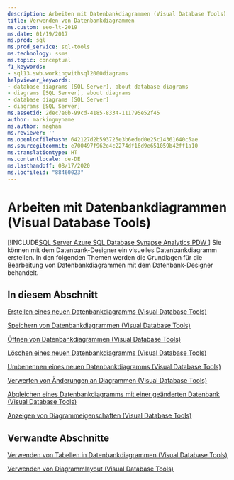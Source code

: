 ```yaml
---
description: Arbeiten mit Datenbankdiagrammen (Visual Database Tools)
title: Verwenden von Datenbankdiagrammen
ms.custom: seo-lt-2019
ms.date: 01/19/2017
ms.prod: sql
ms.prod_service: sql-tools
ms.technology: ssms
ms.topic: conceptual
f1_keywords:
- sql13.swb.workingwithsql2000diagrams
helpviewer_keywords:
- database diagrams [SQL Server], about database diagrams
- diagrams [SQL Server], about diagrams
- database diagrams [SQL Server]
- diagrams [SQL Server]
ms.assetid: 2dec7e0b-99cd-4185-8334-111795e52f45
author: markingmyname
ms.author: maghan
ms.reviewer: ''
ms.openlocfilehash: 642127d2b593725e3b6eded0e25c14361640c5ae
ms.sourcegitcommit: e700497f962e4c2274df16d9e651059b42ff1a10
ms.translationtype: HT
ms.contentlocale: de-DE
ms.lasthandoff: 08/17/2020
ms.locfileid: "88460023"
---
```

# <a name="work-with-database-diagrams-visual-database-tools"></a>Arbeiten mit Datenbankdiagrammen (Visual Database Tools)
[!INCLUDE[SQL Server Azure SQL Database Synapse Analytics PDW ](../../includes/applies-to-version/sql-asdb-asdbmi-asa-pdw.md)]
Sie können mit dem Datenbank-Designer ein visuelles Datenbankdiagramm erstellen. In den folgenden Themen werden die Grundlagen für die Bearbeitung von Datenbankdiagrammen mit dem Datenbank-Designer behandelt.  
  
## <a name="in-this-section"></a>In diesem Abschnitt  
[Erstellen eines neuen Datenbankdiagramms &#40;Visual Database Tools&#41;](../../ssms/visual-db-tools/create-a-new-database-diagram-visual-database-tools.md)  
  
[Speichern von Datenbankdiagrammen &#40;Visual Database Tools&#41;](../../ssms/visual-db-tools/save-database-diagrams-visual-database-tools.md)  
  
[Öffnen von Datenbankdiagrammen &#40;Visual Database Tools&#41;](../../ssms/visual-db-tools/open-database-diagrams-visual-database-tools.md)  
  
[Löschen eines neuen Datenbankdiagramms &#40;Visual Database Tools&#41;](../../ssms/visual-db-tools/delete-a-database-diagram-visual-database-tools.md)  
  
[Umbenennen eines neuen Datenbankdiagramms &#40;Visual Database Tools&#41;](../../ssms/visual-db-tools/rename-a-database-diagram-visual-database-tools.md)  
  
[Verwerfen von Änderungen an Diagrammen &#40;Visual Database Tools&#41;](../../ssms/visual-db-tools/discard-changes-made-to-diagrams-visual-database-tools.md)  
  
[Abgleichen eines Datenbankdiagramms mit einer geänderten Datenbank &#40;Visual Database Tools&#41;](../../ssms/visual-db-tools/reconcile-a-database-diagram-with-a-modified-database-visual-database-tools.md)  
  
[Anzeigen von Diagrammeigenschaften &#40;Visual Database Tools&#41;](../../ssms/visual-db-tools/show-diagram-properties-visual-database-tools.md)  
  
## <a name="related-sections"></a>Verwandte Abschnitte

[Verwenden von Tabellen in Datenbankdiagrammen &#40;Visual Database Tools&#41;](../../ssms/visual-db-tools/work-with-tables-in-database-diagram-visual-database-tools.md)  
  
[Verwenden von Diagrammlayout &#40;Visual Database Tools&#41;](../../ssms/visual-db-tools/work-with-diagram-layout-visual-database-tools.md)
